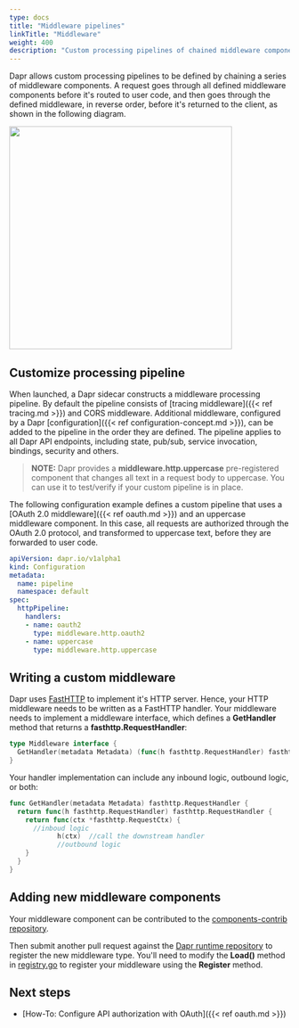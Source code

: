 ```yaml
---
type: docs
title: "Middleware pipelines"
linkTitle: "Middleware"
weight: 400
description: "Custom processing pipelines of chained middleware components"
---
```


Dapr allows custom processing pipelines to be defined by chaining a series of middleware components. A request goes through all defined middleware components before it's routed to user code, and then goes through the defined middleware, in reverse order, before it's returned to the client, as shown in the following diagram.

<img src="/images/middleware.png" width=400>

## Customize processing pipeline

When launched, a Dapr sidecar constructs a middleware processing pipeline. By default the pipeline consists of [tracing middleware]({{< ref tracing.md >}}) and CORS middleware. Additional middleware, configured by a Dapr [configuration]({{< ref configuration-concept.md >}}), can be added to the pipeline in the order they are defined. The pipeline applies to all Dapr API endpoints, including state, pub/sub, service invocation, bindings, security and others.

> **NOTE:** Dapr provides a **middleware.http.uppercase** pre-registered component that changes all text in a request body to uppercase. You can use it to test/verify if your custom pipeline is in place.

The following configuration example defines a custom pipeline that uses a [OAuth 2.0 middleware]({{< ref oauth.md >}}) and an uppercase middleware component. In this case, all requests are authorized through the OAuth 2.0 protocol, and transformed to uppercase text, before they are forwarded to user code.

```yaml
apiVersion: dapr.io/v1alpha1
kind: Configuration
metadata:
  name: pipeline
  namespace: default
spec:
  httpPipeline:
    handlers:
    - name: oauth2
      type: middleware.http.oauth2
    - name: uppercase
      type: middleware.http.uppercase
```

## Writing a custom middleware

Dapr uses [FastHTTP](https://github.com/valyala/fasthttp) to implement it's HTTP server. Hence, your HTTP middleware needs to be written as a FastHTTP handler. Your middleware needs to implement a middleware interface, which defines a **GetHandler** method that returns a **fasthttp.RequestHandler**:

```go
type Middleware interface {
  GetHandler(metadata Metadata) (func(h fasthttp.RequestHandler) fasthttp.RequestHandler, error)
}
```

Your handler implementation can include any inbound logic, outbound logic, or both:

```go
func GetHandler(metadata Metadata) fasthttp.RequestHandler {
  return func(h fasthttp.RequestHandler) fasthttp.RequestHandler {
    return func(ctx *fasthttp.RequestCtx) {
      //inboud logic
            h(ctx)  //call the downstream handler
            //outbound logic
    }
  }
}
```

## Adding new middleware components
Your middleware component can be contributed to the [components-contrib repository](https://github.com/dapr/components-contrib/tree/master/middleware).

Then submit another pull request against the [Dapr runtime repository](https://github.com/dapr/dapr) to register the new middleware type. You'll need to modify the **Load()** method in [registry.go](https://github.com/dapr/dapr/blob/master/pkg/components/middleware/http/registry.go) to register your middleware using the **Register** method.

## Next steps
* [How-To: Configure API authorization with OAuth]({{< ref oauth.md >}})
